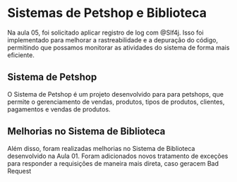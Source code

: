 # Sistemas de Petshop e Biblioteca

Na aula 05, foi solicitado aplicar registro de log com @Slf4j. Isso foi implementado para melhorar a rastreabilidade e a depuração do código, permitindo que possamos monitorar as atividades do sistema de forma mais eficiente.

## Sistema de Petshop

O Sistema de Petshop é um projeto desenvolvido para para petshops, que permite o gerenciamento de vendas, produtos, tipos de produtos, clientes, pagamentos e vendas de produtos.

## Melhorias no Sistema de Biblioteca

Além disso, foram realizadas melhorias no Sistema de Biblioteca desenvolvido na Aula 01. Foram adicionados novos tratamento de exceções para responder a requisições de maneira mais direta, caso geracem Bad Request
